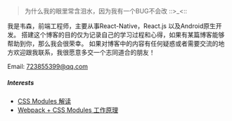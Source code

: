 > 为什么我的眼里常含泪水，因为我有一个BUG不会改 ::>_<::

我是韦森，前端工程师，主要从事React-Native，React.js 以及Android原生开发。
搭建这个博客的目的仅为记录自己的学习过程和心得，如果有某篇博客能够帮助到你，那么我会很荣幸。
如果对博客中的内容有任何疑惑或者需要交流的地方欢迎跟我联系，我很愿意多交一个志同道合的朋友！

Email: 723855399@qq.com

##### Interests

- [CSS Modules 解读](https://segmentfault.com/a/1190000004990977)
- [Webpack + CSS Modules 工作原理](http://www.ruanyifeng.com/blog/2016/06/css_modules.html)



